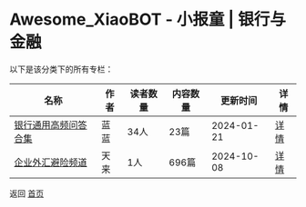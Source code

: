 # Awesome_XiaoBOT - 小报童 | 银行与金融

以下是该分类下的所有专栏：

| 名称 | 作者 | 读者数量 | 内容数量 | 更新时间 | 详情 |
|------|------|----------|----------|----------|------|
| [银行通用高频问答合集](https://xiaobot.net/p/5206666?refer=0b133df9-27dc-423b-8101-639049001c13) | 蓝蓝 | 34人 | 23篇 |  2024-01-21 | [详情](data/5206666.md) |
| [企业外汇避险频道](https://xiaobot.net/p/28256?refer=0b133df9-27dc-423b-8101-639049001c13) | 天来 | 1人 | 696篇 |  2024-10-08 | [详情](data/28256.md) |


返回 [首页](../README.md)
